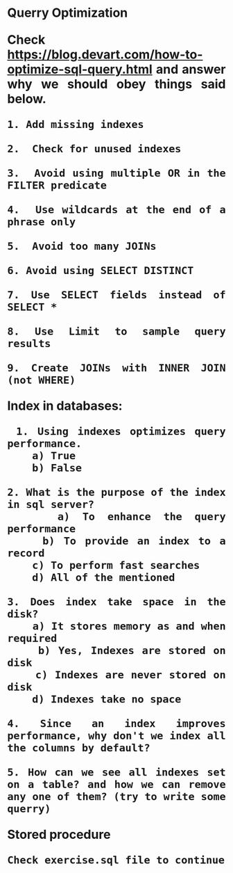 <div align="justify">
    <b style="font-size:28px;">
    
Querry Optimization

Check https://blog.devart.com/how-to-optimize-sql-query.html 
and answer why we should obey things said below.

    1. Add missing indexes

    2.  Check for unused indexes

    3.  Avoid using multiple OR in the FILTER predicate

    4.  Use wildcards at the end of a phrase only

    5.  Avoid too many JOINs

    6. Avoid using SELECT DISTINCT

    7. Use SELECT fields instead of SELECT *

    8. Use Limit to sample query results

    9. Create JOINs with INNER JOIN (not WHERE)

Index in databases:

     1. Using indexes optimizes query performance.
        a) True
        b) False

    2. What is the purpose of the index in sql server?
        a) To enhance the query performance
        b) To provide an index to a record
        c) To perform fast searches
        d) All of the mentioned

    3. Does index take space in the disk?
        a) It stores memory as and when required
        b) Yes, Indexes are stored on disk
        c) Indexes are never stored on disk
        d) Indexes take no space

    4. Since an index improves performance, why don't we index all the columns by default? 

    5. How can we see all indexes set on a table? and how we can remove any one of them? (try to write some querry)

    
Stored procedure

    Check exercise.sql file to continue

</b>
</div>
